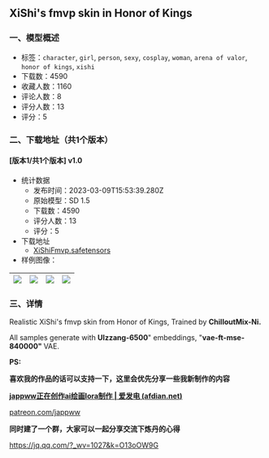 ## XiShi's fmvp skin in Honor of Kings
### 一、模型概述

- 标签：`character`, `girl`, `person`, `sexy`, `cosplay`, `woman`, `arena of valor`, `honor of kings`, `xishi`
- 下载数：4590
- 收藏人数：1160
- 评论人数：8
- 评分人数：13
- 评分：5

### 二、下载地址（共1个版本）

#### [版本1/共1个版本] v1.0

- 统计数据
  - 发布时间：2023-03-09T15:53:39.280Z
  - 原始模型：SD 1.5
  - 下载数：4590
  - 评分人数：13
  - 评分：5
- 下载地址
  - [XiShiFmvp.safetensors](https://civitai.com/api/download/models/20738)
- 样例图像：

| <img src="https://image.civitai.com/xG1nkqKTMzGDvpLrqFT7WA/99906a1d-8333-42ed-c7e5-aac7d1abe600/width=450/219554.jpeg" /> | <img src="https://image.civitai.com/xG1nkqKTMzGDvpLrqFT7WA/b4be8599-01d0-4aaf-41d5-cae78d27b000/width=450/219559.jpeg" /> | <img src="https://image.civitai.com/xG1nkqKTMzGDvpLrqFT7WA/e5ef97e8-a305-46f9-6af3-edce5ccf7300/width=450/219558.jpeg" /> | <img src="https://image.civitai.com/xG1nkqKTMzGDvpLrqFT7WA/7364290e-3882-4f33-54e5-c2fe77799100/width=450/219557.jpeg" /> |
| ---- | ---- | ---- | ---- |


### 三、详情
<p>Realistic XiShi's fmvp skin from Honor of Kings, Trained by <strong>ChilloutMix-Ni.</strong></p><p>All samples generate with <strong>Ulzzang-6500</strong>" embeddings, "<strong>vae-ft-mse-840000" </strong>VAE.</p><p></p><p><strong>PS:</strong></p><p><strong>喜欢我的作品的话可以支持一下，这里会优先分享一些我新制作的内容</strong></p><p><a target="_blank" rel="ugc" href="https://afdian.net/a/jappww"><strong>jappww正在创作ai绘画lora制作 | 爱发电 (</strong></a><a target="_blank" rel="ugc" href="http://afdian.net"><strong>afdian.net</strong></a><a target="_blank" rel="ugc" href="https://afdian.net/a/jappww"><strong>)</strong></a></p><p><a target="_blank" rel="ugc" href="http://patreon.com/jappww">patreon.com/jappww</a></p><p></p><p><strong>同时建了一个群，大家可以一起分享交流下炼丹的心得</strong></p><p><a target="_blank" rel="ugc" href="https://jq.qq.com/?_wv=1027&amp;k=O13oOW9G"><u>https://jq.qq.com/?_wv=1027&amp;k=O13oOW9G</u></a></p>